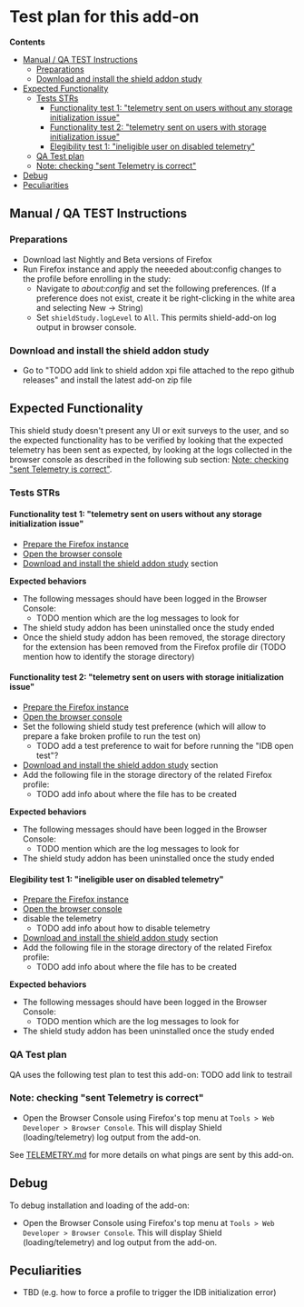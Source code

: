 # Test plan for this add-on

<!-- START doctoc generated TOC please keep comment here to allow auto update -->
<!-- DON'T EDIT THIS SECTION, INSTEAD RE-RUN doctoc TO UPDATE -->

**Contents**

- [Manual / QA TEST Instructions](#manual--qa-test-instructions)
  - [Preparations](#preparations)
  - [Download and install the shield addon study](#download-and-install-the-shield-addon-study)
- [Expected Functionality](#expected-functionality)
  - [Tests STRs](#tests-strs)
    - [Functionality test 1: "telemetry sent on users without any storage initialization issue"](#functionality-test-1-telemetry-sent-on-users-without-any-storage-initialization-issue)
    - [Functionality test 2: "telemetry sent on users with storage initialization issue"](#functionality-test-2-telemetry-sent-on-users-with-storage-initialization-issue)
    - [Elegibility test 1: "ineligible user on disabled telemetry"](#elegibility-test-1-ineligible-user-on-disabled-telemetry)
  - [QA Test plan](#qa-test-plan)
  - [Note: checking "sent Telemetry is correct"](#note-checking-sent-telemetry-is-correct)
- [Debug](#debug)
- [Peculiarities](#peculiarities)

<!-- END doctoc generated TOC please keep comment here to allow auto update -->

## Manual / QA TEST Instructions

### Preparations

- Download last Nightly and Beta versions of Firefox
- Run Firefox instance and apply the neeeded about:config changes to the profile before enrolling in the study:
  - Navigate to _about:config_ and set the following preferences. (If a preference does not exist, create it be right-clicking in the white area and selecting New -> String)
  - Set `shieldStudy.logLevel` to `All`. This permits shield-add-on log output in browser console.

### Download and install the shield addon study

- Go to "TODO add link to shield addon xpi file attached to the repo github releases" and install the latest add-on zip file

## Expected Functionality

This shield study doesn't present any UI or exit surveys to the user, and so the expected functionality has to be verified by
looking that the expected telemetry has been sent as expected, by looking at the logs collected in the browser console as described in
the following sub section: [Note: checking "sent Telemetry is correct"](#note-checking-sent-telemetry-is-correct).

### Tests STRs

#### Functionality test 1: "telemetry sent on users without any storage initialization issue"

- [Prepare the Firefox instance](#preparations)
- [Open the browser console](#note-checking-sent-telemetry-is-correct)
- [Download and install the shield addon study](#download-and-install-the-shield-addon-study) section

**Expected behaviors**

- The following messages should have been logged in the Browser Console:
  - TODO mention which are the log messages to look for
- The shield study addon has been uninstalled once the study ended
- Once the shield study addon has been removed, the storage directory for the extension has been removed from the Firefox profile dir
  (TODO mention how to identify the storage directory)

#### Functionality test 2: "telemetry sent on users with storage initialization issue"

- [Prepare the Firefox instance](#preparations)
- [Open the browser console](#note-checking-sent-telemetry-is-correct)
- Set the following shield study test preference (which will allow to prepare a fake broken profile to run the test on)
  - TODO add a test preference to wait for before running the "IDB open test"?
- [Download and install the shield addon study](#download-and-install-the-shield-addon-study) section
- Add the following file in the storage directory of the related Firefox profile:
  - TODO add info about where the file has to be created

**Expected behaviors**

- The following messages should have been logged in the Browser Console:
  - TODO mention which are the log messages to look for
- The shield study addon has been uninstalled once the study ended

#### Elegibility test 1: "ineligible user on disabled telemetry"

- [Prepare the Firefox instance](#preparations)
- [Open the browser console](#note-checking-sent-telemetry-is-correct)
- disable the telemetry
  - TODO add info about how to disable telemetry
- [Download and install the shield addon study](#download-and-install-the-shield-addon-study) section
- Add the following file in the storage directory of the related Firefox profile:
  - TODO add info about where the file has to be created

**Expected behaviors**

- The following messages should have been logged in the Browser Console:
  - TODO mention which are the log messages to look for
- The shield study addon has been uninstalled once the study ended

### QA Test plan

QA uses the following test plan to test this add-on: TODO add link to testrail

### Note: checking "sent Telemetry is correct"

- Open the Browser Console using Firefox's top menu at `Tools > Web Developer > Browser Console`. This will display Shield (loading/telemetry) log output from the add-on.

See [TELEMETRY.md](./TELEMETRY.md) for more details on what pings are sent by this add-on.

## Debug

To debug installation and loading of the add-on:

- Open the Browser Console using Firefox's top menu at `Tools > Web Developer > Browser Console`. This will display Shield (loading/telemetry) and log output from the add-on.

## Peculiarities

- TBD (e.g. how to force a profile to trigger the IDB initialization error)
